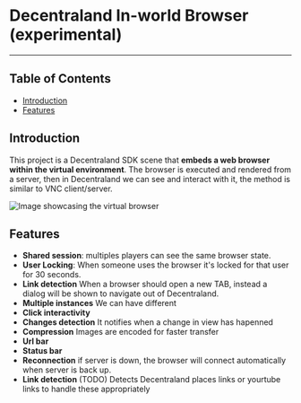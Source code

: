 # Decentraland In-world Browser (experimental)

---

## Table of Contents
- [Introduction](#Introduction)
- [Features](#features)

## Introduction
This project is a Decentraland SDK scene that **embeds a web browser within the virtual environment**.
The browser is executed and rendered from a server, then in Decentraland we can see and interact with it, the method is similar to VNC client/server.

![Image showcasing the virtual browser](https://zeroxwork.com/api/images/user-uploaded-images/e797bafd04abd2829ac3938a241233bfd662726e1f1c9102a51b895fdbb6d06a.png)

## Features
- **Shared session**: multiples players can see the same browser state.
- **User Locking**: When someone uses the browser it's locked for that user for 30 seconds.
- **Link detection** When a browser should open a new TAB, instead a dialog will be shown to navigate out of Decentraland.
- **Multiple instances** We can have different
- **Click interactivity**
- **Changes detection** It notifies when a change in view has hapenned
- **Compression** Images are encoded for faster transfer
- **Url bar**
- **Status bar**
- **Reconnection** if server is down, the browser will connect automatically when server is back up.
- **Link detection** (TODO) Detects Decentraland places links or yourtube links to handle these appropriately